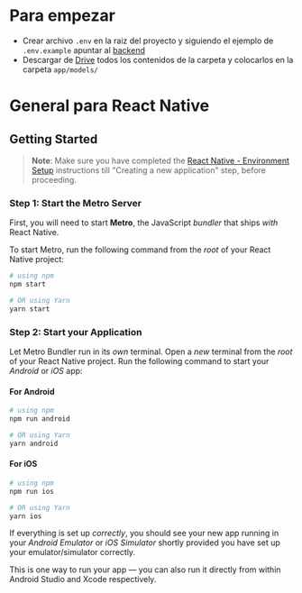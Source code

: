 # Para empezar 

- Crear archivo `.env` en la raiz del proyecto y siguiendo el ejemplo de `.env.example` apuntar al [backend](https://github.com/tomasdivito/heartogether-backend)
- Descargar de [Drive](https://drive.google.com/drive/folders/1to1eyCKjT_xRpPeOY_vMEDaicx_rY6OR?usp=sharing) todos los contenidos de la carpeta y colocarlos en la carpeta `app/models/`

# General para React Native

## Getting Started

>**Note**: Make sure you have completed the [React Native - Environment Setup](https://reactnative.dev/docs/environment-setup) instructions till "Creating a new application" step, before proceeding.

### Step 1: Start the Metro Server

First, you will need to start **Metro**, the JavaScript _bundler_ that ships _with_ React Native.

To start Metro, run the following command from the _root_ of your React Native project:

```bash
# using npm
npm start

# OR using Yarn
yarn start
```

### Step 2: Start your Application

Let Metro Bundler run in its _own_ terminal. Open a _new_ terminal from the _root_ of your React Native project. Run the following command to start your _Android_ or _iOS_ app:

#### For Android

```bash
# using npm
npm run android

# OR using Yarn
yarn android
```

#### For iOS

```bash
# using npm
npm run ios

# OR using Yarn
yarn ios
```

If everything is set up _correctly_, you should see your new app running in your _Android Emulator_ or _iOS Simulator_ shortly provided you have set up your emulator/simulator correctly.

This is one way to run your app — you can also run it directly from within Android Studio and Xcode respectively.

